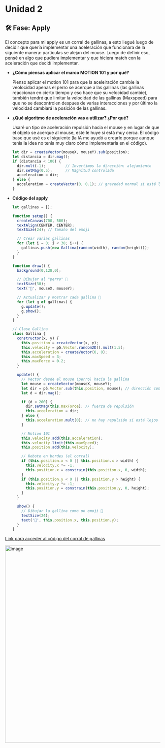 # Unidad 2


## 🛠 Fase: Apply

El concepto para mi apply es un corral de gallinas, a esto llegué luego de decidir que quería implementar una aceleración que funcionara de la siguiente manera: particulas se alejan del mouse. Luego de definir eso, pensé en algo que pudiera implementar y que hiciera match con la aceleración que decidí implementar.

- **¿Cómo piensas aplicar el marco MOTION 101 y por qué?**

  Pienso aplicar el motion 101 para que la acelelración cambie la veolocidad apenas el perro se acerque a las gallinas (las gallinas reaccionan en cierto tiempo y eso hace que su velocidad cambie), también tendré que limitar la velocidad de las gallinas (Maxspeed) para que no se descontrolen despues de varias interacciones y por último la velocidad cambiará la posición de las gallinas.

- **¿Qué algoritmo de aceleración vas a utilizar? ¿Por qué?**

  Usaré un tipo de aceleración repulsión hacia el mouse y en lugar de que el objeto se acerque al mouse, este le huye si está muy cerca. El código base que usé es el siguiente (la IA me ayudó a crearlo porque aunque tenía la idea no tenía muy claro cómo implementarla en el código).

  ```js
  let dir = createVector(mouseX, mouseY).sub(position);
  let distancia = dir.mag();
  if (distancia < 100) {
    dir.mult(-1);         // Invertimos la dirección: alejamiento
    dir.setMag(0.5);      // Magnitud controlada
    acceleration = dir;
  } else {
    acceleration = createVector(0, 0.1); // gravedad normal si está lejos
  }
  
  ```

- **Código del apply**

  ```js
  let gallinas = [];
  
  function setup() {
    createCanvas(700, 500);
    textAlign(CENTER, CENTER);
    textSize(24); // Tamaño del emoji
  
    // Crear varias gallinas
    for (let i = 0; i < 30; i++) {
      gallinas.push(new Gallina(random(width), random(height)));
    }
  }
  
  function draw() {
    background(0,128,0);
  
    // Dibujar al "perro" 🐶
    textSize(30);
    text('🐶', mouseX, mouseY);
  
    // Actualizar y mostrar cada gallina 🐔
    for (let g of gallinas) {
      g.update();
      g.show();
    }
  }
  
  // Clase Gallina
  class Gallina {
    constructor(x, y) {
      this.position = createVector(x, y);
      this.velocity = p5.Vector.random2D().mult(1.5);
      this.acceleration = createVector(0, 0);
      this.maxSpeed = 3;
      this.maxForce = 0.2;
    }
  
    update() {
      // Vector desde el mouse (perro) hacia la gallina
      let mouse = createVector(mouseX, mouseY);
      let dir = p5.Vector.sub(this.position, mouse); // dirección contraria al perro
      let d = dir.mag();
  
      if (d < 200) {
        dir.setMag(this.maxForce); // fuerza de repulsión
        this.acceleration = dir;
      } else {
        this.acceleration.mult(0); // no hay repulsión si está lejos
      }
  
      // Motion 101
      this.velocity.add(this.acceleration);
      this.velocity.limit(this.maxSpeed);
      this.position.add(this.velocity);
  
      // Rebote en bordes (el corral)
      if (this.position.x < 0 || this.position.x > width) {
        this.velocity.x *= -1;
        this.position.x = constrain(this.position.x, 0, width);
      }
      if (this.position.y < 0 || this.position.y > height) {
        this.velocity.y *= -1;
        this.position.y = constrain(this.position.y, 0, height);
      }
    }
  
    show() {
      // Dibujar la gallina como un emoji 🐔
      textSize(24);
      text('🐔', this.position.x, this.position.y);
    }
  }
  
  ```

[Link para acceder al código del corral de gallinas](https://editor.p5js.org/manuuuu15281/sketches/06aGrnRFO)

<img width="889" height="641" alt="image" src="https://github.com/user-attachments/assets/74db02b6-9f81-4943-959d-d7c96057481d" />


